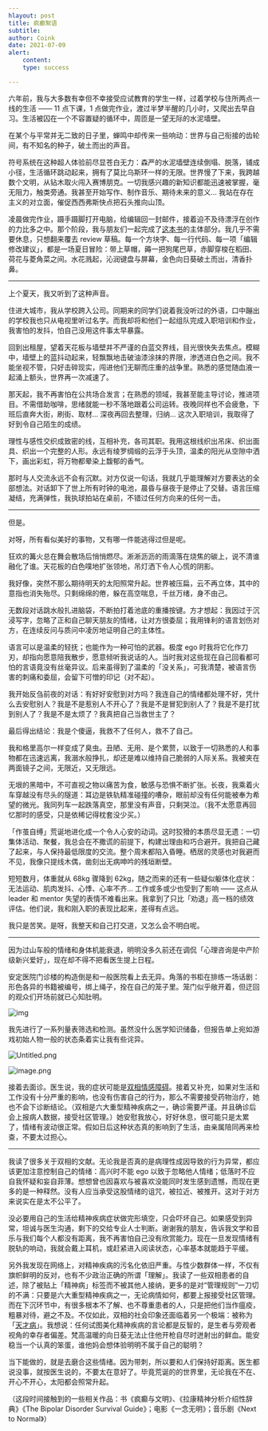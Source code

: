 ```yaml
---
hlayout: post
title: 疯癫絮语
subtitle: 
author: Coink
date: 2021-07-09
alert: 
    content: 
    type: success

---
```






六年前，我与大多数有幸但不幸接受应试教育的学生一样，过着学校与住所两点一线的生活 —— 11 点下课，1 点做完作业，渡过半梦半醒的几小时，又爬出去早自习。生活被囚在一个不容置疑的循环中，周匝是一望无际的水泥墙壁。

在某个与平常并无二致的日子里，蝉鸣中却传来一些响动：世界与自己衔接的齿轮间，有不知名的种子，破土而出的声音。

符号系统在这种超人体验前尽显苍白无力：森严的水泥墙壁连续倒塌、脱落，铺成小径，生活循环跳动起来，拥有了莫比乌斯环一样的无限。世界慢了下来，我跨越数个文明，从钻木取火闯入赛博朋克。一切我感兴趣的新知识都能迅速被掌握，毫无阻力，触类旁通。我甚至开始写作、制作音乐、期待未来的意义... 我站在存在主义的对立面，催促西西弗斯快点把石头推向山顶。

凌晨做完作业，蹑手蹑脚打开电脑，给编辑回一封邮件，接着迫不及待漂浮在创作的力比多之中。那个阶段，我与朋友们一起完成了[这本书](http://www.tup.tsinghua.edu.cn/bookscenter/book_06579101.html)的主体部分。我几乎不需要休息，只想翻来覆去 review 草稿。每一个方块字、每一行代码、每一项「编辑修改建议」，都是一场夏日冒险：带上草帽，薅一把狗尾巴草，赤脚穿梭在稻田、荷花与菱角菜之间。水花溅起，沁润键盘与屏幕，金色向日葵破土而出，清香扑鼻。

---

上个夏天，我又听到了这种声音。

住进大城市，我从学校跨入公司。同期来的同学们说着我没听过的外语，口中蹦出的学校我也只从电视里听过名字。而我却将和他们一起组队完成入职培训和作业，我害怕的发抖，怕自己没用这件事太早暴露。

回到出租屋，望着天花板与墙壁并不严谨的白蓝交界线，目光很快失去焦点。模糊中，墙壁上的蓝抖动起来，轻飘飘地击破油漆涂抹的界限，渗透进白色之间。我不能坐视不管，只好击碎现实，闯进他们无聊而庄重的战争里。熟悉的感觉随血液一起涌上额头，世界再一次减速了。

那天起，我不再害怕在公共场合发言；在熟悉的领域，我甚至能主导讨论，推进项目。不需借助咖啡，思绪就能一秒不落地跟着公司运转。夜晚同样也不会疲惫，下班后直奔大街，刷街、取材... 深夜再回去整理，归纳... 这次入职培训，我取得了好到令自己陌生的成绩。

理性与感性交织成致密的线，互相补充，各司其职。我用这根线织出吊床、织出面具、织出一个完整的人形。永远有绫罗绸缎的云浮于头顶，温柔的阳光从空隙中洒下，画出彩虹，将万物都晕染上馥郁的香气。

那时与人交流永远不会有沉默。对方仅说一句话，我就几乎能理解对方要表达的全部想法。对话卸下了世上所有时钟的电池，晨昏与昼夜于是停止了交替。语言压缩凝结，充满弹性，我执球拍站在桌前，不错过任何方向来的任何一击。

---

但是。

对呀，所有看似美好的事物，又有哪一件能逃得过但是呢。

狂欢的篝火总在舞会散场后悄悄燃尽。淅淅沥沥的雨滴落在烧焦的碳上，说不清谁融化了谁。天花板的白色噗地扩张领地，吊灯洒下令人心慌的阴影。

我好像，突然不那么期待明天的太阳照常升起。世界被压扁，云不再立体，其中的意指也消失殆尽。只剩绵绵的倦，躲在高空喘息，千丝万绪，身不由己。

无数段对话跳水般扎进脑袋，不断拍打着池底的重播按键。方才想起：我因过于沉浸写字，忽略了正和自己聊天朋友的情绪，让对方很委屈；我用锋利的语言划伤对方，在连续反问与质问中凌厉地证明自己的主体性。

语言可以是温柔的轻抚；也能作为一种可怕的武器。极度 ego 时我将它化作刀刃，却指向愿意陪我散步，愿意倾听我说话的人。当时我对这些现在自己回看都可怕的言语竟没有丝毫异议。后来虽得到了温柔的「没关系」，可我清楚，被语言伤害的刺痛和委屈，会留下可憎的印记（对不起）。

我开始反刍前夜的对话：有好好安慰到对方吗？我连自己的情绪都处理不好，凭什么去安慰别人？我是不是惹别人不开心了？我是不是冒犯到别人了？我是不是打扰到别人了？我是不是太烦了？我真把自己当救世主了？

最后得出结论：我是个傻逼，我救不了任何人，救不了自己。

我和格里高尔一样变成了臭虫。丑陋、无用、是个累赘，以致于一切熟悉的人和事物都在迅速远离，我溺水般挣扎，却还是难以维持自己脆弱的人际关系。我被夹在两面镜子之间，无限近，又无限远。

无垠的黑暗中，不可直视之物以痛苦为食，敏感与恐惧不断扩张。长夜，我乘着火车穿越没有尽头的隧道：耳边是铁轨精准碰撞的嘈杂，眼前却没有任何能被奉为希望的微光。我同列车一起跌落真空，那里没有声音，只剩哭泣。（我不太愿意再回忆那时的感受，只是依稀记得枕套没少买。）

「作茧自缚」荒诞地进化成一个令人心安的动词。这时狡猾的本质尽显无遗：一切集体活动、聚餐，我总会在不撒谎的前提下，构建出理由和巧合避开。我把自己藏了起来，与人保持最低限度的交流。整个周末都陷入昏睡。栖居的灵感也对我避而不见，我像只提线木偶，凿刻出无病呻吟的残垣断壁。

短短数月，体重就从 68kg 骤降到 62kg，随之而来的还有一些疑似躯体化症状：无法运动、肌肉发抖、心悸、心率不齐... 工作或多或少也受到了影响 —— 这点从 leader 和 mentor 失望的表情不难看出来。我拿到了只比「劝退」高一档的绩效评估。他们说，我和刚入职的表现比起来，差得有点远。

我只是苦笑。是呀，我整天和自己打交道，又怎么会不明白呢。

---

因为过山车般的情绪和身体机能衰退，明明没多久前还在调侃「心理咨询是中产阶级新兴爱好」，现在却不得不把看医生提上日程。

安定医院门诊楼的构造倒是和一般医院看上去无异。角落的书柜在排练一场话剧：形色各异的书籍被编号，绑上绳子，拴在自己的笼子里。笼门似乎敞开着，但迂回的观众们开场前就已心知肚明。

![img](https://i.loli.net/2021/07/08/u3KXEZ4tFyJfbdj.png)





我先进行了一系列量表筛选和检测。虽然没什么医学知识储备，但报告单上宛如游戏初始人物一般的状态条着实让我有些诧异。



![Untitled.png](https://i.loli.net/2021/07/09/fjak5sKn7YgR4ew.png)



![image.png](https://i.loli.net/2021/07/09/xdbwNW5mzlAyeqh.png)



接着去面诊。医生说，我的症状可能是[双相情感障碍](https://zh.wikipedia.org/wiki/躁鬱症)。接着又补充，如果对生活和工作没有十分严重的影响，也没有伤害自己的行为，那么不需要接受药物治疗，她也不会下诊断结论。（双相是六大重型精神疾病之一，确诊需要严谨。并且确诊后会上报病人数据，接受社区管理。）她安慰我放心，好好休息，很可能只是太累了，情绪有波动很正常。假如日后这种状态真的影响到了生活，由亲属陪同再来检查，不要太过担心。

---

我读了很多关于双相的文献。无论我是否真的是病理性成因导致的行为异常，都应该更加注意控制自己的情绪：高兴时不能 ego 以致于忽略他人情绪；低落时不应自我怀疑和妄自菲薄。想想曾也因喜欢与被喜欢没能同时发生感到遗憾，而现在更多的是一种释然。没有人应当承受这股情绪的诅咒，被拉近、被推开。这对于对方来说实在是太不公平了。

没必要用自己的生活给精神疾病症状做完形填空，只会吓坏自己。如果感受到异常，坦诚与医生沟通，剩下的交给专业人士判断。谢谢我的朋友，告诉我文学和音乐与我们每个人都没有距离，我不再害怕自己没有欣赏能力。现在一旦发现情绪有脱轨的响动，我就会戴上耳机，或赶紧进入阅读状态，心率基本就能趋于平缓。

另外我发现在网络上，对精神疾病的污名化依旧严重。与性少数群体一样，不仅有旗帜鲜明的反对，也有不少政治正确的所谓「理解」。我读了一些双相患者的自述，除了被贴上「精神病」标签而不被其他人接纳，更多的是对“管理规则“一刀切的不满：只要是六大重型精神疾病之一，无论病情如何，都要上报接受社区管理。而在下沉环节中，有很多根本不了解、也不尊重患者的人，只是把他们当作瘟疫，粗暴对待，避之不及。不仅如此，双相的社会印象还面临着另一个极端：被称为「[天才病](https://www.google.com/search?q=躁郁症+天才病)」。我想说：任何试图美化精神疾病的言论都是反智的，是生者与旁观者视角的幸存者偏差。梵高温暖的向日葵无法止住他开枪自尽时迸射出的鲜血。能安稳当一个认真的笨蛋，谁他妈会想体验明明不属于自己的聪明？

当下能做的，就是去磨合这些情绪。因为带刺，所以要和人们保持好距离。医生都说没事，就按医生说的，不要太在意好了。毕竟荒诞的的世界里，无论我在不在、开心不开心，太阳都会照常升起。

（这段时间接触到的一些相关作品：书《疯癫与文明》、《拉康精神分析介绍性辞典》《The Bipolar Disorder Survival Guide》；电影《一念无明》；音乐剧《Next to Normal》）

